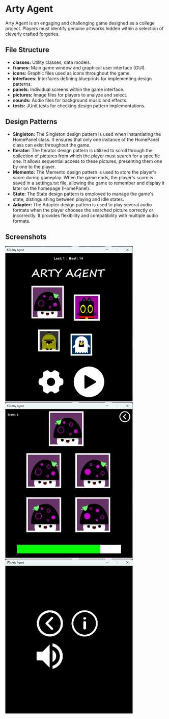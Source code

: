 # Arty Agent

Arty Agent is an engaging and challenging game designed as a college project. Players must identify genuine artworks hidden within a selection of cleverly crafted forgeries.

## File Structure

- **classes:** Utility classes, data models.
- **frames:** Main game window and graphical user interface (GUI).
- **icons:** Graphic files used as icons throughout the game.
- **interfaces:** Interfaces defining blueprints for implementing design patterns.
- **panels:** Individual screens within the game interface.
- **pictures:** Image files for players to analyze and select.
- **sounds:** Audio files for background music and effects.
- **tests:** JUnit tests for checking design pattern implementations.

## Design Patterns

- **Singleton:** The Singleton design pattern is used when instantiating the HomePanel class. It ensures that only one instance of the HomePanel class can exist throughout the game.
- **Iterator:** The Iterator design pattern is utilized to scroll through the collection of pictures from which the player must search for a specific one. It allows sequential access to these pictures, presenting them one by one to the player.
- **Memento:** The Memento design pattern is used to store the player's score during gameplay. When the game ends, the player's score is saved in a settings.txt file, allowing the game to remember and display it later on the homepage (HomePanel).
- **State:** The State design pattern is employed to manage the game's state, distinguishing between playing and idle states.
- **Adapter:** The Adapter design pattern is used to play several audio formats when the player chooses the searched picture correctly or incorrectly. It provides flexibility and compatibility with multiple audio formats.

## Screenshots

<img src="readme-assets/home.png" width="400" alt="home">
<img src="readme-assets/game.png" width="400" alt="game">
<img src="readme-assets/settings.png" width="400" alt="settings">
